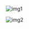 ![img1](https://github.com/user-attachments/assets/3cbf86f1-05c1-47e3-962a-6c59de69f2db)

![img2](https://github.com/user-attachments/assets/114e51cb-7ee8-489d-8f85-9ed6db3b0845)

